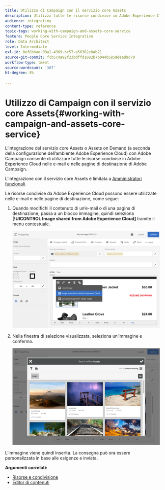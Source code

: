 ```yaml
---
title: Utilizzo di Campaign con il servizio core Assets
description: Utilizza tutte le risorse condivise in Adobe Experience Cloud nei messaggi e nelle pagine di destinazione di Adobe Campaign tramite l’integrazione del servizio core Assets.
audience: integrating
content-type: reference
topic-tags: working-with-campaign-and-assets-core-service
feature: People Core Service Integration
role: Data Architect
level: Intermediate
exl-id: 0ef8bbae-03a2-4369-bc57-a56302e0ab21
source-git-commit: fcb5c4a92f23bdffd1082b7b044b5859dead9d70
workflow-type: tm+mt
source-wordcount: '167'
ht-degree: 9%

---
```


# Utilizzo di Campaign con il servizio core Assets{#working-with-campaign-and-assets-core-service}

L’integrazione del servizio core Assets o Assets on Demand (a seconda della configurazione dell’ambiente Adobe Experience Cloud) con Adobe Campaign consente di utilizzare tutte le risorse condivise in Adobe Experience Cloud nelle e-mail e nelle pagine di destinazione di Adobe Campaign.

L’integrazione con il servizio core Assets è limitata a [Amministratori funzionali](../../administration/using/users-management.md#functional-administrators).

Le risorse condivise da Adobe Experience Cloud possono essere utilizzate nelle e-mail e nelle pagine di destinazione, come segue:

1. Quando modifichi il contenuto di un’e-mail o di una pagina di destinazione, passa a un blocco immagine, quindi seleziona **[!UICONTROL Image shared from Adobe Experience Cloud]** tramite il menu contestuale.

   ![](assets/dam_insert_image_dce.png)

1. Nella finestra di selezione visualizzata, seleziona un’immagine e conferma.

   ![](assets/dam_shared_image_selection.png)

L’immagine viene quindi inserita. La consegna può ora essere personalizzata in base alle esigenze e inviata.

**Argomenti correlati:**

* [Risorse e condivisione](https://experienceleague.adobe.com/docs/core-services/interface/assets/experience-cloud-assets.html)
* [Editor di contenuti](../../designing/using/personalization.md#example-email-personalization)
